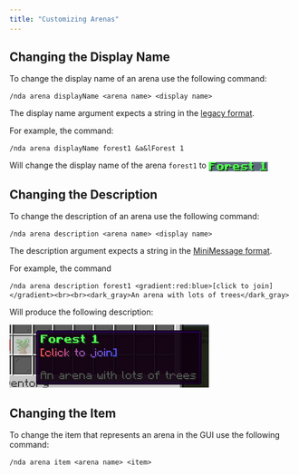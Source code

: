 ```yaml
---
title: "Customizing Arenas"
---
```


## Changing the Display Name

To change the display name of an arena use the following command:

```mcfunction
/nda arena displayName <arena name> <display name>
```

The display name argument expects a string in the [legacy format](https://docs.advntr.dev/serializer/legacy.html).

For example, the command:

```mcfunction
/nda arena displayName forest1 &a&lForest 1
```

Will change the display name of the arena `forest1` to <img style="vertical-align: middle; display: inline;" alt="green and bold Forest 1 text" src="/src/assets/docs/guides/customizing-arenas/forest1-display-name.png" />

## Changing the Description

To change the description of an arena use the following command:

```mcfunction
/nda arena description <arena name> <display name>
```

The description argument expects a string in the [MiniMessage format](https://docs.advntr.dev/minimessage/format.html).

For example, the command

```mcfunction
/nda arena description forest1 <gradient:red:blue>[click to join]</gradient><br><br><dark_gray>An arena with lots of trees</dark_gray>
```

Will produce the following description:

![Forest 1 description](/src/assets/docs/guides/customizing-arenas/forest1-description.png)

## Changing the Item

To change the item that represents an arena in the GUI use the following command:

```mcfunction
/nda arena item <arena name> <item>
```
